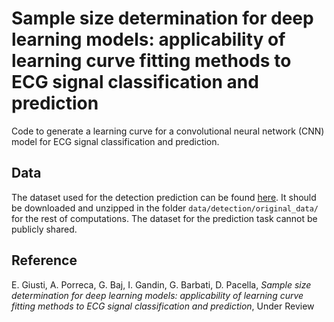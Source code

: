 # Sample size determination for deep learning models: applicability of learning curve fitting methods to ECG signal classification and prediction

Code to generate a learning curve for a convolutional neural network (CNN) model for ECG signal classification and prediction.

## Data 
The dataset used for the detection prediction can be found [here](https://physionet.org/content/challenge-2020/1.0.2/). It should be downloaded and unzipped in the folder `data/detection/original_data/` for the rest of computations.
The dataset for the prediction task cannot be publicly shared.

## Reference 
E. Giusti, A. Porreca, G. Baj, I. Gandin, G. Barbati, D. Pacella, _Sample size determination for deep learning models: applicability of learning curve fitting methods to ECG signal classification and prediction_, Under Review
